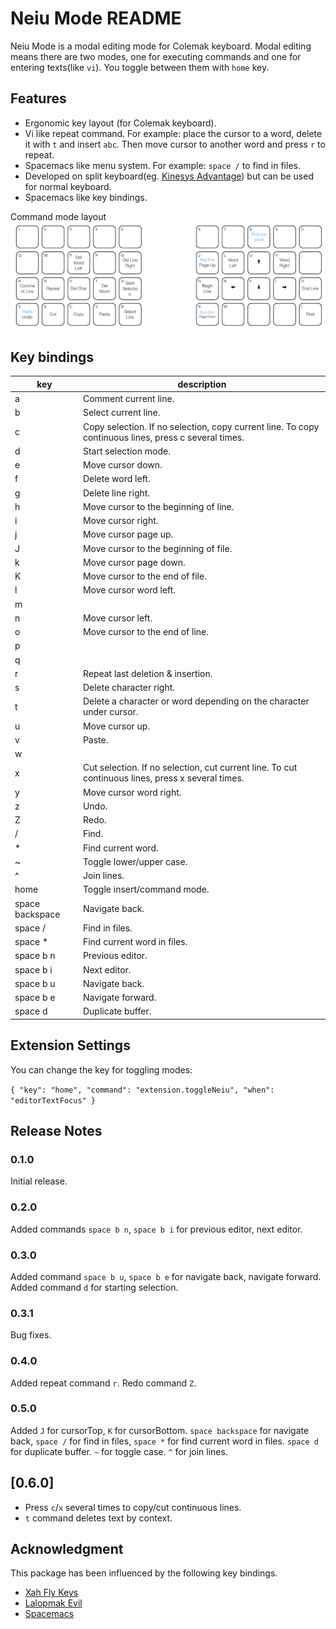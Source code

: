 # Neiu Mode README

Neiu Mode is a modal editing mode for Colemak keyboard. Modal editing means there are two modes,
one for executing commands and one for entering texts(like `vi`). You toggle between them with `home` key.

## Features

- Ergonomic key layout (for Colemak keyboard).
- Vi like repeat command. For example: place the cursor to a word, delete it with `t` and insert `abc`. Then move cursor to another word and press `r` to repeat.
- Spacemacs like menu system. For example: `space /` to find in files.
- Developed on split keyboard(eg. [Kinesys Advantage](https://www.kinesis-ergo.com/shop/advantage2/)) but can be used for normal keyboard.
- Spacemacs like key bindings.

Command mode layout
![Command mode layout](images/keyboard.png)

## Key bindings

| key             | description                                                                                          |
| --------------- | ---------------------------------------------------------------------------------------------------- |
| a               | Comment current line.                                                                                |
| b               | Select current line.                                                                                 |
| c               | Copy selection. If no selection, copy current line. To copy continuous lines, press c several times. |
| d               | Start selection mode.                                                                                |
| e               | Move cursor down.                                                                                    |
| f               | Delete word left.                                                                                    |
| g               | Delete line right.                                                                                   |
| h               | Move cursor to the beginning of line.                                                                |
| i               | Move cursor right.                                                                                   |
| j               | Move cursor page up.                                                                                 |
| J               | Move cursor to the beginning of file.                                                                |
| k               | Move cursor page down.                                                                               |
| K               | Move cursor to the end of file.                                                                      |
| l               | Move cursor word left.                                                                               |
| m               |                                                                                                      |
| n               | Move cursor left.                                                                                    |
| o               | Move cursor to the end of line.                                                                      |
| p               |                                                                                                      |
| q               |                                                                                                      |
| r               | Repeat last deletion & insertion.                                                                    |
| s               | Delete character right.                                                                              |
| t               | Delete a character or word depending on the character under cursor.                                  |
| u               | Move cursor up.                                                                                      |
| v               | Paste.                                                                                               |
| w               |                                                                                                      |
| x               | Cut selection. If no selection, cut current line. To cut continuous lines, press x several times.    |
| y               | Move cursor word right.                                                                              |
| z               | Undo.                                                                                                |
| Z               | Redo.                                                                                                |
| /               | Find.                                                                                                |
| \*              | Find current word.                                                                                   |
| ~               | Toggle lower/upper case.                                                                             |
| ^               | Join lines.                                                                                          |
| home            | Toggle insert/command mode.                                                                          |
| space backspace | Navigate back.                                                                                       |
| space /         | Find in files.                                                                                       |
| space \*        | Find current word in files.                                                                          |
| space b n       | Previous editor.                                                                                     |
| space b i       | Next editor.                                                                                         |
| space b u       | Navigate back.                                                                                       |
| space b e       | Navigate forward.                                                                                    |
| space d         | Duplicate buffer.                                                                                    |

## Extension Settings

You can change the key for toggling modes:

`{ "key": "home", "command": "extension.toggleNeiu", "when": "editorTextFocus" }`

## Release Notes

### 0.1.0

Initial release.

### 0.2.0

Added commands `space b n`, `space b i` for previous editor, next editor.

### 0.3.0

Added command `space b u`, `space b e` for navigate back, navigate forward.
Added command `d` for starting selection.

### 0.3.1

Bug fixes.

### 0.4.0

Added repeat command `r`. Redo command `Z`.

### 0.5.0

Added `J` for cursorTop, `K` for cursorBottom.
`space backspace` for navigate back, `space /` for find in files, `space *` for find current
word in files.
`space d` for duplicate buffer. `~` for toggle case. `^` for join lines.

## [0.6.0]

- Press `c`/`x` several times to copy/cut continuous lines.
- `t` command deletes text by context.

## Acknowledgment

This package has been influenced by the following key bindings.

- [Xah Fly Keys](http://ergoemacs.org/misc/ergoemacs_vi_mode.html)
- [Lalopmak Evil](https://github.com/lalopmak/lalopmak-evil)
- [Spacemacs](http://spacemacs.org)
